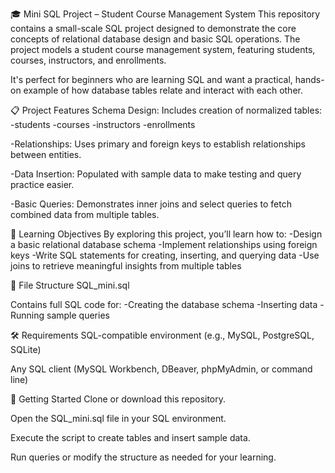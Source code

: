 🎓 Mini SQL Project – Student Course Management System
This repository contains a small-scale SQL project designed to demonstrate the core concepts of relational database design and basic SQL operations. The project models a student course management system, featuring students, courses, instructors, and enrollments.

It's perfect for beginners who are learning SQL and want a practical, hands-on example of how database tables relate and interact with each other.

📋 Project Features
Schema Design: Includes creation of normalized tables:
-students
-courses
-instructors
-enrollments

-Relationships: Uses primary and foreign keys to establish relationships between entities.

-Data Insertion: Populated with sample data to make testing and query practice easier.

-Basic Queries: Demonstrates inner joins and select queries to fetch combined data from multiple tables.

🧠 Learning Objectives
By exploring this project, you’ll learn how to:
-Design a basic relational database schema
-Implement relationships using foreign keys
-Write SQL statements for creating, inserting, and querying data
-Use joins to retrieve meaningful insights from multiple tables

📂 File Structure
SQL_mini.sql

Contains full SQL code for: 
-Creating the database schema
-Inserting data
-Running sample queries


🛠️ Requirements
SQL-compatible environment (e.g., MySQL, PostgreSQL, SQLite)

Any SQL client (MySQL Workbench, DBeaver, phpMyAdmin, or command line)

🚀 Getting Started
Clone or download this repository.

Open the SQL_mini.sql file in your SQL environment.

Execute the script to create tables and insert sample data.

Run queries or modify the structure as needed for your learning.
